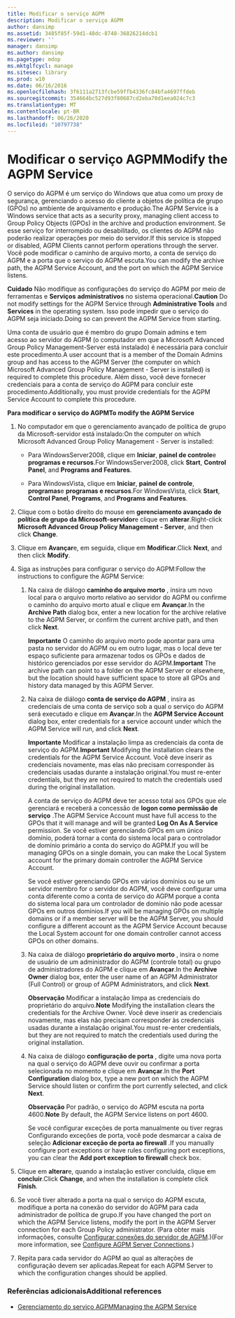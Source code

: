 ```yaml
---
title: Modificar o serviço AGPM
description: Modificar o serviço AGPM
author: dansimp
ms.assetid: 3485f85f-59d1-48dc-8748-36826214dcb1
ms.reviewer: ''
manager: dansimp
ms.author: dansimp
ms.pagetype: mdop
ms.mktglfcycl: manage
ms.sitesec: library
ms.prod: w10
ms.date: 06/16/2016
ms.openlocfilehash: 3f6111a2713fcbe59ffb4336fc84bfa4697ffdeb
ms.sourcegitcommit: 354664bc527d93f80687cd2eba70d1eea024c7c3
ms.translationtype: MT
ms.contentlocale: pt-BR
ms.lasthandoff: 06/26/2020
ms.locfileid: "10797738"
---
```

# <span data-ttu-id="898ca-103">Modificar o serviço AGPM</span><span class="sxs-lookup"><span data-stu-id="898ca-103">Modify the AGPM Service</span></span>


<span data-ttu-id="898ca-104">O serviço do AGPM é um serviço do Windows que atua como um proxy de segurança, gerenciando o acesso do cliente a objetos de política de grupo (GPOs) no ambiente de arquivamento e produção.</span><span class="sxs-lookup"><span data-stu-id="898ca-104">The AGPM Service is a Windows service that acts as a security proxy, managing client access to Group Policy Objects (GPOs) in the archive and production environment.</span></span> <span data-ttu-id="898ca-105">Se esse serviço for interrompido ou desabilitado, os clientes do AGPM não poderão realizar operações por meio do servidor.</span><span class="sxs-lookup"><span data-stu-id="898ca-105">If this service is stopped or disabled, AGPM Clients cannot perform operations through the server.</span></span> <span data-ttu-id="898ca-106">Você pode modificar o caminho de arquivo morto, a conta de serviço do AGPM e a porta que o serviço do AGPM escuta.</span><span class="sxs-lookup"><span data-stu-id="898ca-106">You can modify the archive path, the AGPM Service Account, and the port on which the AGPM Service listens.</span></span>

<span data-ttu-id="898ca-107">**Cuidado**  Não modifique as configurações do serviço do AGPM por meio de ferramentas e **Serviços** **administrativos** no sistema operacional.</span><span class="sxs-lookup"><span data-stu-id="898ca-107">**Caution** Do not modify settings for the AGPM Service through **Administrative Tools** and **Services** in the operating system.</span></span> <span data-ttu-id="898ca-108">Isso pode impedir que o serviço do AGPM seja iniciado.</span><span class="sxs-lookup"><span data-stu-id="898ca-108">Doing so can prevent the AGPM Service from starting.</span></span>

 

<span data-ttu-id="898ca-109">Uma conta de usuário que é membro do grupo Domain admins e tem acesso ao servidor do AGPM (o computador em que a Microsoft Advanced Group Policy Management-Server está instalado) é necessária para concluir este procedimento.</span><span class="sxs-lookup"><span data-stu-id="898ca-109">A user account that is a member of the Domain Admins group and has access to the AGPM Server (the computer on which Microsoft Advanced Group Policy Management - Server is installed) is required to complete this procedure.</span></span> <span data-ttu-id="898ca-110">Além disso, você deve fornecer credenciais para a conta de serviço do AGPM para concluir este procedimento.</span><span class="sxs-lookup"><span data-stu-id="898ca-110">Additionally, you must provide credentials for the AGPM Service Account to complete this procedure.</span></span>

**<span data-ttu-id="898ca-111">Para modificar o serviço do AGPM</span><span class="sxs-lookup"><span data-stu-id="898ca-111">To modify the AGPM Service</span></span>**

1.  <span data-ttu-id="898ca-112">No computador em que o gerenciamento avançado de política de grupo da Microsoft-servidor está instalado:</span><span class="sxs-lookup"><span data-stu-id="898ca-112">On the computer on which Microsoft Advanced Group Policy Management - Server is installed:</span></span>

    -   <span data-ttu-id="898ca-113">Para WindowsServer2008, clique em **Iniciar**, **painel de controle**e **programas e recursos**.</span><span class="sxs-lookup"><span data-stu-id="898ca-113">For WindowsServer2008, click **Start**, **Control Panel**, and **Programs and Features**.</span></span>

    -   <span data-ttu-id="898ca-114">Para WindowsVista, clique em **Iniciar**, **painel de controle**, **programas**e **programas e recursos**.</span><span class="sxs-lookup"><span data-stu-id="898ca-114">For WindowsVista, click **Start**, **Control Panel**, **Programs**, and **Programs and Features**.</span></span>

2.  <span data-ttu-id="898ca-115">Clique com o botão direito do mouse em **gerenciamento avançado de política de grupo da Microsoft-servidor**e clique em **alterar**.</span><span class="sxs-lookup"><span data-stu-id="898ca-115">Right-click **Microsoft Advanced Group Policy Management - Server**, and then click **Change**.</span></span>

3.  <span data-ttu-id="898ca-116">Clique em **Avançar**e, em seguida, clique em **Modificar**.</span><span class="sxs-lookup"><span data-stu-id="898ca-116">Click **Next**, and then click **Modify**.</span></span>

4.  <span data-ttu-id="898ca-117">Siga as instruções para configurar o serviço do AGPM:</span><span class="sxs-lookup"><span data-stu-id="898ca-117">Follow the instructions to configure the AGPM Service:</span></span>

    1.  <span data-ttu-id="898ca-118">Na caixa de diálogo **caminho do arquivo morto** , insira um novo local para o arquivo morto relativo ao servidor do AGPM ou confirme o caminho do arquivo morto atual e clique em **Avançar**.</span><span class="sxs-lookup"><span data-stu-id="898ca-118">In the **Archive Path** dialog box, enter a new location for the archive relative to the AGPM Server, or confirm the current archive path, and then click **Next**.</span></span>

        <span data-ttu-id="898ca-119">**Importante**  O caminho do arquivo morto pode apontar para uma pasta no servidor do AGPM ou em outro lugar, mas o local deve ter espaço suficiente para armazenar todos os GPOs e dados de histórico gerenciados por esse servidor do AGPM.</span><span class="sxs-lookup"><span data-stu-id="898ca-119">**Important** The archive path can point to a folder on the AGPM Server or elsewhere, but the location should have sufficient space to store all GPOs and history data managed by this AGPM Server.</span></span>

         

    2.  <span data-ttu-id="898ca-120">Na caixa de diálogo **conta de serviço do AGPM** , insira as credenciais de uma conta de serviço sob a qual o serviço do AGPM será executado e clique em **Avançar**.</span><span class="sxs-lookup"><span data-stu-id="898ca-120">In the **AGPM Service Account** dialog box, enter credentials for a service account under which the AGPM Service will run, and click **Next**.</span></span>

        <span data-ttu-id="898ca-121">**Importante**  Modificar a instalação limpa as credenciais da conta de serviço do AGPM.</span><span class="sxs-lookup"><span data-stu-id="898ca-121">**Important** Modifying the installation clears the credentials for the AGPM Service Account.</span></span> <span data-ttu-id="898ca-122">Você deve inserir as credenciais novamente, mas elas não precisam corresponder às credenciais usadas durante a instalação original.</span><span class="sxs-lookup"><span data-stu-id="898ca-122">You must re-enter credentials, but they are not required to match the credentials used during the original installation.</span></span>

        <span data-ttu-id="898ca-123">A conta de serviço do AGPM deve ter acesso total aos GPOs que ele gerenciará e receberá a concessão de **logon como permissão de serviço** .</span><span class="sxs-lookup"><span data-stu-id="898ca-123">The AGPM Service Account must have full access to the GPOs that it will manage and will be granted **Log On As A Service** permission.</span></span> <span data-ttu-id="898ca-124">Se você estiver gerenciando GPOs em um único domínio, poderá tornar a conta do sistema local para o controlador de domínio primário a conta do serviço do AGPM.</span><span class="sxs-lookup"><span data-stu-id="898ca-124">If you will be managing GPOs on a single domain, you can make the Local System account for the primary domain controller the AGPM Service Account.</span></span>

        <span data-ttu-id="898ca-125">Se você estiver gerenciando GPOs em vários domínios ou se um servidor membro for o servidor do AGPM, você deve configurar uma conta diferente como a conta de serviço do AGPM porque a conta do sistema local para um controlador de domínio não pode acessar GPOs em outros domínios.</span><span class="sxs-lookup"><span data-stu-id="898ca-125">If you will be managing GPOs on multiple domains or if a member server will be the AGPM Server, you should configure a different account as the AGPM Service Account because the Local System account for one domain controller cannot access GPOs on other domains.</span></span>

         

    3.  <span data-ttu-id="898ca-126">Na caixa de diálogo **proprietário do arquivo morto** , insira o nome de usuário de um administrador do AGPM (controle total) ou grupo de administradores do AGPM e clique em **Avançar**.</span><span class="sxs-lookup"><span data-stu-id="898ca-126">In the **Archive Owner** dialog box, enter the user name of an AGPM Administrator (Full Control) or group of AGPM Administrators, and click **Next**.</span></span>

        <span data-ttu-id="898ca-127">**Observação**  Modificar a instalação limpa as credenciais do proprietário do arquivo.</span><span class="sxs-lookup"><span data-stu-id="898ca-127">**Note** Modifying the installation clears the credentials for the Archive Owner.</span></span> <span data-ttu-id="898ca-128">Você deve inserir as credenciais novamente, mas elas não precisam corresponder às credenciais usadas durante a instalação original.</span><span class="sxs-lookup"><span data-stu-id="898ca-128">You must re-enter credentials, but they are not required to match the credentials used during the original installation.</span></span>

         

    4.  <span data-ttu-id="898ca-129">Na caixa de diálogo **configuração de porta** , digite uma nova porta na qual o serviço do AGPM deve ouvir ou confirmar a porta selecionada no momento e clique em **Avançar**.</span><span class="sxs-lookup"><span data-stu-id="898ca-129">In the **Port Configuration** dialog box, type a new port on which the AGPM Service should listen or confirm the port currently selected, and click **Next**.</span></span>

        <span data-ttu-id="898ca-130">**Observação**  Por padrão, o serviço do AGPM escuta na porta 4600.</span><span class="sxs-lookup"><span data-stu-id="898ca-130">**Note** By default, the AGPM Service listens on port 4600.</span></span>

        <span data-ttu-id="898ca-131">Se você configurar exceções de porta manualmente ou tiver regras Configurando exceções de porta, você pode desmarcar a caixa de seleção **Adicionar exceção de porta ao firewall** .</span><span class="sxs-lookup"><span data-stu-id="898ca-131">If you manually configure port exceptions or have rules configuring port exceptions, you can clear the **Add port exception to firewall** check box.</span></span>

         

5.  <span data-ttu-id="898ca-132">Clique em **alterar**e, quando a instalação estiver concluída, clique em **concluir**.</span><span class="sxs-lookup"><span data-stu-id="898ca-132">Click **Change**, and when the installation is complete click **Finish**.</span></span>

6.  <span data-ttu-id="898ca-133">Se você tiver alterado a porta na qual o serviço do AGPM escuta, modifique a porta na conexão do servidor do AGPM para cada administrador de política de grupo.</span><span class="sxs-lookup"><span data-stu-id="898ca-133">If you have changed the port on which the AGPM Service listens, modify the port in the AGPM Server connection for each Group Policy administrator.</span></span> <span data-ttu-id="898ca-134">(Para obter mais informações, consulte [Configurar conexões do servidor de AGPM](configure-agpm-server-connections-agpm30ops.md).)</span><span class="sxs-lookup"><span data-stu-id="898ca-134">(For more information, see [Configure AGPM Server Connections](configure-agpm-server-connections-agpm30ops.md).)</span></span>

7.  <span data-ttu-id="898ca-135">Repita para cada servidor do AGPM ao qual as alterações de configuração devem ser aplicadas.</span><span class="sxs-lookup"><span data-stu-id="898ca-135">Repeat for each AGPM Server to which the configuration changes should be applied.</span></span>

### <span data-ttu-id="898ca-136">Referências adicionais</span><span class="sxs-lookup"><span data-stu-id="898ca-136">Additional references</span></span>

-   [<span data-ttu-id="898ca-137">Gerenciamento do serviço AGPM</span><span class="sxs-lookup"><span data-stu-id="898ca-137">Managing the AGPM Service</span></span>](managing-the-agpm-service-agpm30ops.md)

 

 





